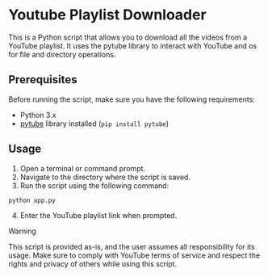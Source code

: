 # Youtube Playlist Downloader
This is a Python script that allows you to download all the videos from a YouTube playlist. It uses the pytube library to interact with YouTube and os for file and directory operations.

## Prerequisites
Before running the script, make sure you have the following requirements:

- Python 3.x
- [pytube](https://pytube.io/en/latest/) library installed (``pip install pytube``)

## Usage
1. Open a terminal or command prompt.
2. Navigate to the directory where the script is saved.
3. Run the script using the following command:

```python
python app.py
```
4. Enter the YouTube playlist link when prompted.

> [!WARNING]
> This script is provided as-is, and the user assumes all responsibility for its usage. Make sure to comply with YouTube terms of service and respect the rights and privacy of others while using this script.

